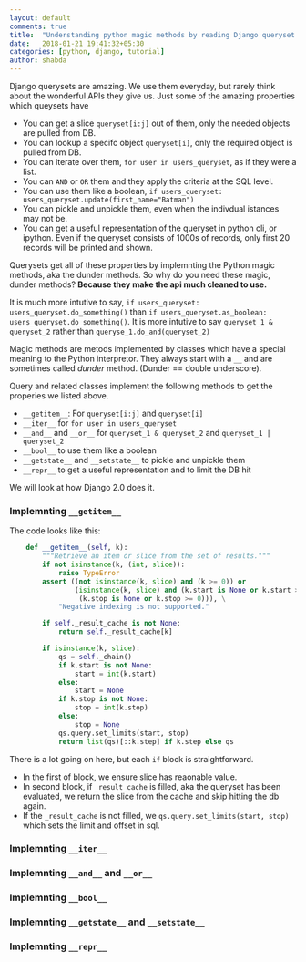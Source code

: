 ```yaml
---
layout: default
comments: true
title:  "Understanding python magic methods by reading Django queryset source code."
date:   2018-01-21 19:41:32+05:30
categories: [python, django, tutorial]
author: shabda
---
```


Django querysets are amazing. We use them everyday, but rarely think about the wonderful APIs they give us. Just some of the amazing properties which queysets have

- You can get a slice `queryset[i:j]` out of them, only the needed objects are pulled from DB.
- You can lookup a specifc object `queryset[i]`, only the required object is pulled from DB.
- You can iterate over them, `for user in users_queryset`, as if they were a list.
- You can `AND` or `OR` them and they apply the criteria at the SQL level.
- You can use them like a boolean, `if users_queryset: users_queryset.update(first_name="Batman")`
- You can pickle and unpickle them, even when the indivdual istances may not be.
- You can get a useful representation of the queryset in python cli, or ipython. Even if the queryset consists of 1000s of records, only first 20 records will be printed and shown.

Querysets get all of these properties by implemnting the Python magic methods, aka the dunder methods. So why do you need these magic, dunder methods? **Because they make the api much cleaned to use.**

It is much more intutive to say, `if users_queryset: users_queryset.do_something()` than `if users_queryset.as_boolean: users_queryset.do_something()`. It is more intutive to say `queryset_1 & queryset_2` rather than `queryse_1.do_and(queryset_2)`

Magic methods are metods implemented by classes which have a special meaning to the Python interpretor. They always start with a `__` and are sometimes called *dunder* method. (Dunder == double underscore).

Query and related classes implement the following methods to get the properies we listed above.

- `__getitem__`: For `queryset[i:j]` and `queryset[i]`
- `__iter__` for `for user in users_queryset`
- `__and__` and `__or__` for `queryset_1 & queryset_2` and `queryset_1 | queryset_2`
- `__bool__` to use them like a boolean
- `__getstate__` and `__setstate__` to pickle and unpickle them
- `__repr__` to get a useful representation and to limit the DB hit

We will look at how Django 2.0 does it.

### Implemnting `__getitem__`

The code looks like this:

``` python
    def __getitem__(self, k):
        """Retrieve an item or slice from the set of results."""
        if not isinstance(k, (int, slice)):
            raise TypeError
        assert ((not isinstance(k, slice) and (k >= 0)) or
                (isinstance(k, slice) and (k.start is None or k.start >= 0) and
                 (k.stop is None or k.stop >= 0))), \
            "Negative indexing is not supported."

        if self._result_cache is not None:
            return self._result_cache[k]

        if isinstance(k, slice):
            qs = self._chain()
            if k.start is not None:
                start = int(k.start)
            else:
                start = None
            if k.stop is not None:
                stop = int(k.stop)
            else:
                stop = None
            qs.query.set_limits(start, stop)
            return list(qs)[::k.step] if k.step else qs
```

There is a lot going on here, but each `if` block is straightforward.

- In the first of block, we ensure slice has reaonable value.
- In second block, if `_result_cache` is filled, aka the queryset has been evaluated, we return the slice from the cache and skip hitting the db again.
- If the  `_result_cache` is not filled, we `qs.query.set_limits(start, stop)` which sets the limit and offset in sql.

### Implemnting `__iter__`

### Implemnting `__and__` and `__or__`
### Implemnting `__bool__`
### Implemnting `__getstate__` and `__setstate__`
### Implemnting `__repr__`
